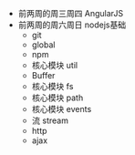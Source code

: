 - 前两周的周三周四 AngularJS
- 前两周的周六周日 nodejs基础
  - git
  - global
  - npm 
  - 核心模块 util 
  - Buffer
  - 核心模块 fs
  - 核心模块 path
  - 核心模块 events
  - 流 stream
  - http
  - ajax
  